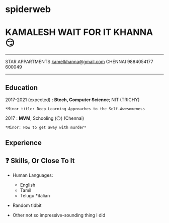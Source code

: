 # spiderweb
KAMALESH WAIT FOR IT  KHANNA :smirk:
============

-------------------     ----------------------------
STAR APPARTMENTS          kamelkhanna@gmail.com
CHENNAI                    9884054177   
600049                           
-------------------     ----------------------------

Education
---------

2017-2021 (expected)
:   **Btech, Computer Science**; NIT  (TRICHY)

    *Minor title: Deep Learning Approaches to the Self-Awesomeness
     
2017
:   **MVM**; Schooling (:expressionless:)
    (Chennai)

    *Minor: How to get away with murder*
Experience
----------
:question:
Skills, Or Close To It
----------------------------------------

* Human Languages:

     * English 
     * Tamil 
     * Telugu 
     *italian

* Random tidbit

* Other not so  impressive-sounding thing I did
